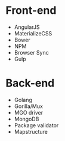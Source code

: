 # Front-end

- AngularJS
- MaterializeCSS
- Bower
- NPM
- Browser Sync
- Gulp

# Back-end

- Golang
- Gorilla/Mux
- MGO driver
- MongoDB
- Package validator
- Mapstructure
